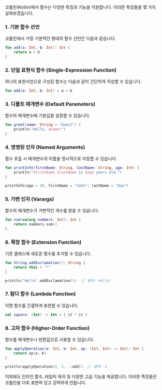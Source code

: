 코틀린(Kotlin)에서 함수는 다양한 특징과 기능을 지원합니다. 이러한 특징들을 몇 가지 살펴보겠습니다.

### 1. 기본 함수 선언

코틀린에서 가장 기본적인 형태의 함수 선언은 다음과 같습니다.

```kotlin
fun add(a: Int, b: Int): Int {
    return a + b
}
```

### 2. 단일 표현식 함수 (Single-Expression Function)

하나의 표현식만으로 구성된 함수는 다음과 같이 간단하게 작성할 수 있습니다.

```kotlin
fun add(a: Int, b: Int) = a + b
```

### 3. 디폴트 매개변수 (Default Parameters)

함수의 매개변수에 기본값을 설정할 수 있습니다.

```kotlin
fun greet(name: String = "Guest") {
    println("Hello, $name!")
}
```

### 4. 명명된 인자 (Named Arguments)

함수 호출 시 매개변수의 이름을 명시적으로 지정할 수 있습니다.

```kotlin
fun printInfo(firstName: String, lastName: String, age: Int) {
    println("$firstName $lastName is $age years old.")
}

printInfo(age = 30, firstName = "John", lastName = "Doe")
```

### 5. 가변 인자 (Varargs)

함수의 매개변수가 가변적인 개수를 받을 수 있습니다.

```kotlin
fun sum(vararg numbers: Int): Int {
    return numbers.sum()
}
```

### 6. 확장 함수 (Extension Function)

기존 클래스에 새로운 함수를 추가할 수 있습니다.

```kotlin
fun String.addExclamation(): String {
    return this + "!"
}

println("Hello".addExclamation())  // 출력: Hello!
```

### 7. 람다 함수 (Lambda Function)

익명 함수를 간결하게 표현할 수 있습니다.

```kotlin
val square: (Int) -> Int = { it * it }
```

### 8. 고차 함수 (Higher-Order Function)

함수를 매개변수나 반환값으로 사용할 수 있습니다.

```kotlin
fun applyOperation(a: Int, b: Int, op: (Int, Int) -> Int): Int {
    return op(a, b)
}

println(applyOperation(2, 3, ::add))  // 출력: 5
```

이외에도 인라인 함수, 테일릭 재귀 등 다양한 고급 기능을 제공합니다. 이러한 특징들은 코틀린을 더욱 표현력 있고 강력하게 만듭니다.
